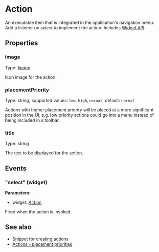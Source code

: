 ---
---
# Action
An executable item that is integrated in the application's navigation menu. Add a listener on *select* to implement the action.
Includes [Widget API](Widget.md)

## Properties
### image
Type: *[Image](../types.md#Image)*

Icon image for the action.
### placementPriority
Type: *string*, supported values: `low`, `high`, `normal`, default: `normal`

Actions with higher placement priority will be placed at a more significant position in the UI, e.g. low priority actions could go into a menu instead of being included in a toolbar.
### title
Type: *string*

The text to be displayed for the action.

## Events
### "select" (widget)

**Parameters:**

- widget: *[Action](Action.md)*

Fired when the action is invoked.


## See also
- [Snippet for creating actions](https://github.com/eclipsesource/tabris-js/blob/v1.0.0/snippets/action/action.js)
- [Actions - placement priorities](https://github.com/eclipsesource/tabris-js/blob/v1.0.0/snippets/action-placement-priority/action-placement-priority.js)
